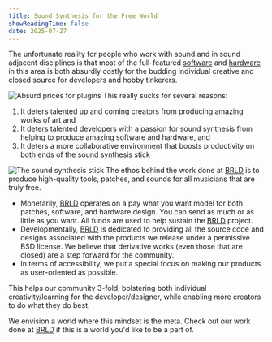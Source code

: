 ```yaml
---
title: Sound Synthesis for the Free World
showReadingTime: false
date: 2025-07-27
---
```


The unfortunate reality for people who work with sound and in sound adjacent disciplines is that most of the full-featured [software](https://xferrecords.com/products/serum-2) and [hardware](https://www.sweetwater.com/store/detail/Sub37--moog-subsequent-37-analog-synthesizer?gQT=1) in this area is both absurdly costly for the budding individual creative and closed source for developers and hobby tinkerers.

![Absurd prices for plugins](/img/tf.jpg "Bonkers pricing for industry standard plugins. A trivial matter for industry giants but a big deal for those just starting out.")
This really sucks for several reasons:
1. It deters talented up and coming creators from producing amazing works of art and
2. It deters talented developers with a passion for sound synthesis from helping to produce amazing software and hardware, and
3. It deters a more collaborative environment that boosts productivity on both ends of the sound synthesis stick

![The sound synthesis stick](/img/sound_stick.jpg "A biblically accurate depiction of the sound synthesis stick")
The ethos behind the work done at [BRLD](https://www.brldsound.com) is to produce high-quality tools, patches, and sounds for all musicians that are truly free. 
- Monetarily, [BRLD](https://www.brldsound.com) operates on a pay what you want model for both patches, software, and hardware design. You can send as much or as little as you want. All funds are used to help sustain the [BRLD](https://www.brldsound.com) project.
- Developmentally, [BRLD](https://www.brldsound.com) is dedicated to providing all the source code and designs associated with the products we release under a permissive BSD license. We believe that derivative works (even those that are closed) are a step forward for the community.
- In terms of accessibility, we put a special focus on making our products as user-oriented as possible.

This helps our community 3-fold, bolstering both individual creativity/learning for the developer/designer, while enabling more creators to do what they do best.

We envision a world where this mindset is the meta. Check out our work done at [BRLD](https://www.brldsound.com) if this is a world you'd like to be a part of.
